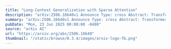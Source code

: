 ```yaml
---
title: "Long-Context Generalization with Sparse Attention"
description: "arXiv:2506.16640v1 Announce Type: cross Abstract: Transformer-based architectures traditionally employ softmax to compute attention weights, which produces dense distributions over all tokens in a sequence. While effective in many settings, this density has been shown to be detrimental for tasks that demand precise focus on fixed-size patterns: as sequence length increases, non-informative tokens accumulate attention probability mass, leading to dispersion and representational collapse. We show in this paper that sparse attention mechanisms using $alpha$-entmax can avoid these issues, due to their ability to assign exact zeros to irrelevant tokens. Furthermore, we introduce Adaptive-Scalable Entmax (ASEntmax), which endows $alpha$-entmax with a learnable temperature parameter, allowing the attention distribution to interpolate between sparse (pattern-focused) and dense (softmax-like) regimes. Finally, we show that the ability to locate and generalize fixed-size patterns can be further improved through a careful design of position encodings, which impacts both dense and sparse attention methods. By integrating ASEntmax into standard transformer layers alongside proper positional encodings, we show that our models greatly outperform softmax, scalable softmax, and fixed-temperature $alpha$-entmax baselines on long-context generalization."
summary: "arXiv:2506.16640v1 Announce Type: cross Abstract: Transformer-based architectures traditionally employ softmax to compute attention weights, which produces dense distributions over all tokens in a sequence. While effective in many settings, this density has been shown to be detrimental for tasks that demand precise focus on fixed-size patterns: as sequence length increases, non-informative tokens accumulate attention probability mass, leading to dispersion and representational collapse. We show in this paper that sparse attention mechanisms using $alpha$-entmax can avoid these issues, due to their ability to assign exact zeros to irrelevant tokens. Furthermore, we introduce Adaptive-Scalable Entmax (ASEntmax), which endows $alpha$-entmax with a learnable temperature parameter, allowing the attention distribution to interpolate between sparse (pattern-focused) and dense (softmax-like) regimes. Finally, we show that the ability to locate and generalize fixed-size patterns can be further improved through a careful design of position encodings, which impacts both dense and sparse attention methods. By integrating ASEntmax into standard transformer layers alongside proper positional encodings, we show that our models greatly outperform softmax, scalable softmax, and fixed-temperature $alpha$-entmax baselines on long-context generalization."
pubDate: "Mon, 23 Jun 2025 00:00:00 -0400"
source: "arXiv AI"
url: "https://arxiv.org/abs/2506.16640"
thumbnail: "/static/browse/0.3.4/images/arxiv-logo-fb.png"
---
```


